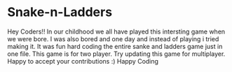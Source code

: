 # Snake-n-Ladders
Hey Coders!!
In our childhood we all have played this intersting game when we were bore.
I was also bored and one day and instead of playing i tried making it.
It was fun hard coding the entire sanke and ladders game just in one file.
This game is for two player.
Try updating this game for multiplayer. Happy to accept your contributions :)
Happy Coding
